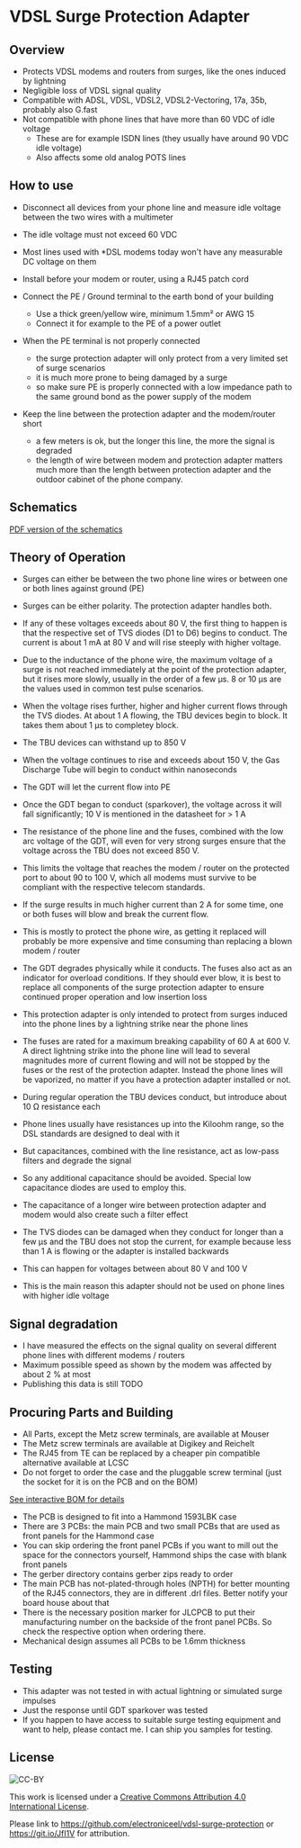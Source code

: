 VDSL Surge Protection Adapter
=============================




Overview
--------

* Protects VDSL modems and routers from surges, like the ones induced by lightning
* Negligible loss of VDSL signal quality
* Compatible with ADSL, VDSL, VDSL2, VDSL2-Vectoring, 17a, 35b, probably also G.fast
* Not compatible with phone lines that have more than 60 VDC of idle voltage
   * These are for example ISDN lines (they usually have around 90 VDC idle voltage)
   * Also affects some old analog POTS lines

How to use
----------

* Disconnect all devices from your phone line and measure idle voltage between the two wires with a multimeter
* The idle voltage must not exceed 60 VDC
* Most lines used with *DSL modems today won't have any measurable DC voltage on them

* Install before your modem or router, using a RJ45 patch cord
* Connect the PE / Ground terminal to the earth bond of your building
  * Use a thick green/yellow wire, minimum 1.5mm² or AWG 15
  * Connect it for example to the PE of a power outlet
* When the PE terminal is not properly connected
  * the surge protection adapter will only protect from a very limited set of surge scenarios
  * it is much more prone to being damaged by a surge
  * so make sure PE is properly connected with a low impedance path to the same ground bond as the power supply of the modem
* Keep the line between the protection adapter and the modem/router short
  * a few meters is ok, but the longer this line, the more the signal is degraded
  * the length of wire between modem and protection adapter matters much more than the length between protection adapter and
    the outdoor cabinet of the phone company.
   
Schematics
----------

[PDF version of the schematics](https://github.com/electroniceel/vdsl-surge-protection/raw/master/schematics.pdf)

Theory of Operation
-------------------

* Surges can either be between the two phone line wires or between one or both lines against ground (PE)
* Surges can be either polarity. The protection adapter handles both.

* If any of these voltages exceeds about 80 V, the first thing to happen is that the respective set of TVS
  diodes (D1 to D6) begins to conduct. The current is about 1 mA at 80 V and will rise steeply with higher voltage.
* Due to the inductance of the phone wire, the maximum voltage of a surge is not reached immediately at the point
  of the protection adapter, but it rises more slowly, usually in the order of a few µs. 8 or 10 µs are the values
  used in common test pulse scenarios.
* When the voltage rises further, higher and higher current flows through the TVS diodes. At about 1 A flowing, the TBU devices begin
  to block. It takes them about 1 µs to completey block.
* The TBU devices can withstand up to 850 V
* When the voltage continues to rise and exceeds about 150 V, the Gas Discharge Tube will begin to conduct within nanoseconds
* The GDT will let the current flow into PE
* Once the GDT began to conduct (sparkover), the voltage across it will fall significantly; 10 V is mentioned in the datasheet for > 1 A
* The resistance of the phone line and the fuses, combined with the low arc voltage of the GDT, will even for very strong surges
  ensure that the voltage across the TBU does not exceed 850 V.
* This limits the voltage that reaches the modem / router on the protected port to about 90 to 100 V, which all modems must survive
  to be compliant with the respective telecom standards.

* If the surge results in much higher current than 2 A for some time, one or both fuses will blow and break the current flow.
* This is mostly to protect the phone wire, as getting it replaced will probably be more expensive and time consuming than replacing
  a blown modem / router
* The GDT degrades physically while it conducts. The fuses also act as an indicator for overload conditions. If they should ever blow,
  it is best to replace all components of the surge protection adapter to ensure continued proper operation and low insertion loss

* This protection adapter is only intended to protect from surges induced into the phone lines by a lightning strike near the phone lines
* The fuses are rated for a maximum breaking capability of 60 A at 600 V. A direct lightning strike into the phone line will lead to several
  magnitudes more of current flowing and will not be stopped by the fuses or the rest of the protection adapter. Instead the phone lines will be vaporized, no matter if you have a protection adapter installed or not.
  
* During regular operation the TBU devices conduct, but introduce about 10 Ω resistance each
* Phone lines usually have resistances up into the Kiloohm range, so the DSL standards are designed to deal with it
* But capacitances, combined with the line resistance, act as low-pass filters and degrade the signal
* So any additional capacitance should be avoided. Special low capacitance diodes are used to employ this.
* The capacitance of a longer wire between protection adapter and modem would also create such a filter effect

* The TVS diodes can be damaged when they conduct for longer than a few µs and the TBU does not stop the current, 
  for example because less than 1 A is flowing or the adapter is installed backwards
* This can happen for voltages between about 80 V and 100 V
* This is the main reason this adapter should not be used on phone lines with higher idle voltage

Signal degradation
------------------

* I have measured the effects on the signal quality on several different phone lines with different modems / routers
* Maximum possible speed as shown by the modem was affected by about 2 % at most
* Publishing this data is still TODO


Procuring Parts and Building
----------------------------

* All Parts, except the Metz screw terminals, are available at Mouser
* The Metz screw terminals are available at Digikey and Reichelt
* The RJ45 from TE can be replaced by a cheaper pin compatible alternative available at LCSC
* Do not forget to order the case and the pluggable screw terminal (just the socket for it is on the PCB and on the BOM)

[See interactive BOM for details](https://htmlpreview.github.io/?https://github.com/electroniceel/vdsl-surge-protection/blob/master/bom/ibom.html)

* The PCB is designed to fit into a Hammond 1593LBK case
* There are 3 PCBs: the main PCB and two small PCBs that are used as front panels for the Hammond case
* You can skip ordering the front panel PCBs if you want to mill out the space for the connectors yourself, Hammond ships the case with 
  blank front panels
* The gerber directory contains gerber zips ready to order
* The main PCB has not-plated-through holes (NPTH) for better mounting of the RJ45 connectors, they are in different .drl files. Better notify
  your board house about that
* There is the necessary position marker for JLCPCB to put their manufacturing number on the backside of the front panel PCBs. So check the
  respective option when ordering there.
* Mechanical design assumes all PCBs to be 1.6mm thickness

Testing 
-------

* This adapter was not tested in with actual lightning or simulated surge impulses
* Just the response until GDT sparkover was tested
* If you happen to have access to suitable surge testing equipment and want to help, please contact me. I can ship you samples for testing.

License
-------

![CC-BY](https://licensebuttons.net/l/by/4.0/88x31.png)

This work is licensed under a [Creative Commons Attribution 4.0 International License](https://creativecommons.org/licenses/by/4.0/).

Please link to https://github.com/electroniceel/vdsl-surge-protection or https://git.io/JfI1V for attribution.
